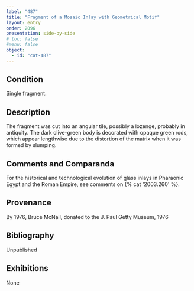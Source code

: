 ```yaml
---
label: "487"
title: "Fragment of a Mosaic Inlay with Geometrical Motif"
layout: entry
order: 2096
presentation: side-by-side
# toc: false
#menu: false 
object:
  - id: "cat-487"
---
```


## Condition

Single fragment.

## Description

The fragment was cut into an angular tile, possibly a lozenge, probably in antiquity. The dark olive-green body is decorated with opaque green rods, which appear lengthwise due to the distortion of the matrix when it was formed by slumping.

## Comments and Comparanda

For the historical and technological evolution of glass inlays in Pharaonic Egypt and the Roman Empire, see comments on {% cat '2003.260' %}.

## Provenance

By 1976, Bruce McNall, donated to the J. Paul Getty Museum, 1976

## Bibliography

Unpublished

## Exhibitions

None